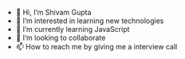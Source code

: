 - 👋 Hi, I’m Shivam Gupta
- 👀 I’m interested in learning new technologies
- 🌱 I’m currently learning JavaScript
- 💞️ I’m looking to collaborate 
- 📫 How to reach me by giving me a interview call

<!---
shivamgupta28111/shivamgupta28111 is a ✨ special ✨ repository because its `README.md` (this file) appears on your GitHub profile.
You can click the Preview link to take a look at your changes.
--->
